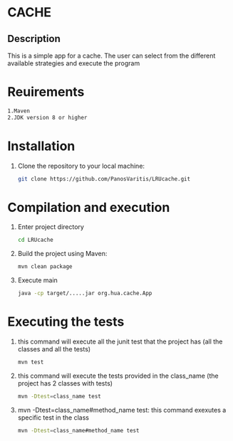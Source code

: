 # CACHE
## Description 
This is a simple app for a cache. The user can select from the different available strategies and execute the program

# Reuirements
   ```bash
   1.Maven 
   2.JDK version 8 or higher
   ```
# Installation 
1. Clone the repository to your local machine:

    ```bash
    git clone https://github.com/PanosVaritis/LRUcache.git
    ```
# Compilation and execution
1. Enter project directory
    ```bash
    cd LRUcache
    ```
2.  Build the project using Maven:

    ```bash
    mvn clean package
    ```
3. Execute main
    ```bash
    java -cp target/.....jar org.hua.cache.App
    ```


# Executing the tests
1. this command will execute all the junit test that the project has (all the classes and all the tests)
    ```bash
    mvn test
    ```
2. this command will execute the tests provided in the class_name (the project has 2 classes with tests)
    ```bash
    mvn -Dtest=class_name test
    ```
3. mvn -Dtest=class_name#method_name test: this command exexutes a specific test in the class
    ```bash
    mvn -Dtest=class_name#method_name test
    ``` 
